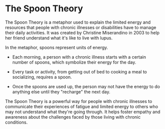 # The Spoon Theory 

The Spoon Theory is a metaphor used to explain the limited energy and resources that people with chronic illnesses or disabilities have to manage their daily activities. It was created by Christine Miserandino in 2003 to help her friend understand what it's like to live with lupus.

In the metaphor, spoons represent units of energy. 

* Each morning, a person with a chronic illness starts with a certain number of spoons, which symbolize their energy for the day. 

* Every task or activity, from getting out of bed to cooking a meal to socializing, requires a spoon. 
  
* Once the spoons are used up, the person may not have the energy to do anything else until they "recharge" the next day.

The Spoon Theory is a powerful way for people with chronic illnesses to communicate their experiences of fatigue and limited energy to others who may not understand what they're going through. It helps foster empathy and awareness about the challenges faced by those living with chronic conditions.